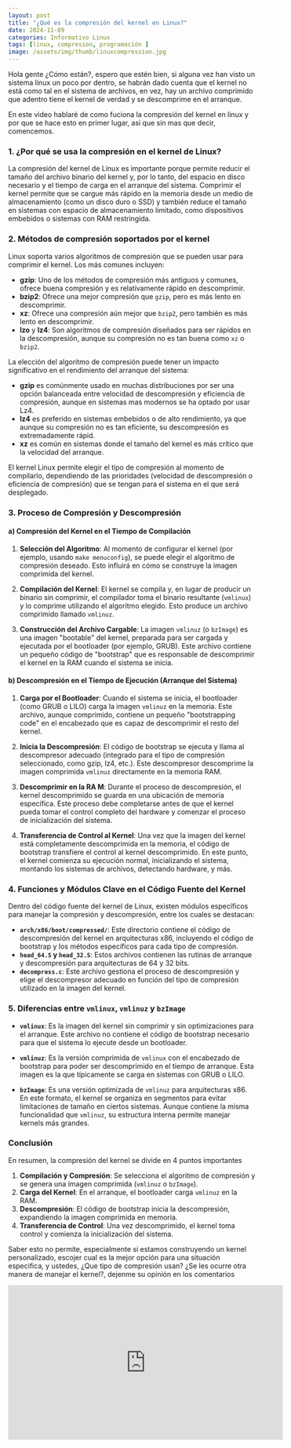 ```yaml
---
layout: post
title: "¿Qué es la compresión del kernel en Linux?"
date: 2024-11-09
categories: Informativo Linux
tags: [linux, compresion, programación ]
image: /assets/img/thumb/linuxcompression.jpg
---
```


Hola gente ¿Cómo están?, espero que estén bien, si alguna vez han visto un sistema linux un poco por dentro, se habrán dado cuenta que el kernel no está como tal en el sistema de archivos, en vez, hay un archivo comprimido que adentro tiene el kernel de verdad y se descomprime en el arranque.

En este video hablaré de como fuciona la compresión del kernel en linux y por que se hace esto en primer lugar, asi que sin mas que decir, comencemos.

### 1. ¿Por qué se usa la compresión en el kernel de Linux? 
La compresión del kernel de Linux es importante porque permite reducir el tamaño del archivo binario del kernel y, por lo tanto, del espacio en disco necesario y el tiempo de carga en el arranque del sistema. Comprimir el kernel permite que se cargue más rápido en la memoria desde un medio de almacenamiento (como un disco duro o SSD) y también reduce el tamaño en sistemas con espacio de almacenamiento limitado, como dispositivos embebidos o sistemas con RAM restringida.

### 2. Métodos de compresión soportados por el kernel 
Linux soporta varios algoritmos de compresión que se pueden usar para comprimir el kernel. Los más comunes incluyen:

- **gzip**: Uno de los métodos de compresión más antiguos y comunes, ofrece buena compresión y es relativamente rápido en descomprimir.
- **bzip2**: Ofrece una mejor compresión que `gzip`, pero es más lento en descomprimir.
- **xz**: Ofrece una compresión aún mejor que `bzip2`, pero también es más lento en descomprimir. 
- **lzo** y **lz4**: Son algoritmos de compresión diseñados para ser rápidos en la descompresión, aunque su compresión no es tan buena como `xz` o `bzip2`.

La elección del algoritmo de compresión puede tener un impacto significativo en el rendimiento del arranque del sistema:
- **gzip** es comúnmente usado en muchas distribuciones por ser una opción balanceada entre velocidad de descompresión y eficiencia de compresión, aunque en sistemas mas modernos se ha optado por usar Lz4.
- **lz4** es preferido en sistemas embebidos o de alto rendimiento, ya que aunque su compresión no es tan eficiente, su descompresión es extremadamente rápid.
- **xz** es común en sistemas donde el tamaño del kernel es más crítico que la velocidad del arranque.

El kernel Linux permite elegir el tipo de compresión al momento de compilarlo, dependiendo de las prioridades (velocidad de descompresión o eficiencia de compresión) que se tengan para el sistema en el que será desplegado.

### 3. Proceso de Compresión y Descompresión

#### a) Compresión del Kernel en el Tiempo de Compilación 
1. **Selección del Algoritmo**: Al momento de configurar el kernel (por ejemplo, usando `make menuconfig`), se puede elegir el algoritmo de compresión deseado. Esto influirá en cómo se construye la imagen comprimida del kernel.
 
2. **Compilación del Kernel**: El kernel se compila y, en lugar de producir un binario sin comprimir, el compilador toma el binario resultante (`vmlinux`) y lo comprime utilizando el algoritmo elegido. Esto produce un archivo comprimido llamado `vmlinuz`.

3. **Construcción del Archivo Cargable**: La imagen `vmlinuz` (o `bzImage`) es una imagen "bootable" del kernel, preparada para ser cargada y ejecutada por el bootloader (por ejemplo, GRUB). Este archivo contiene un pequeño código de "bootstrap" que es responsable de descomprimir el kernel en la RAM cuando el sistema se inicia.

#### b) Descompresión en el Tiempo de Ejecución (Arranque del Sistema) 
1. **Carga por el Bootloader**: Cuando el sistema se inicia, el bootloader (como GRUB o LILO) carga la imagen `vmlinuz` en la memoria. Este archivo, aunque comprimido, contiene un pequeño "bootstrapping code" en el encabezado que es capaz de descomprimir el resto del kernel.

2. **Inicia la Descompresión**: El código de bootstrap se ejecuta y llama al descompresor adecuado (integrado para el tipo de compresión seleccionado, como gzip, lz4, etc.). Este descompresor descomprime la imagen comprimida `vmlinuz` directamente en la memoria RAM.

3. **Descomprimir en la RA M**: Durante el proceso de descompresión, el kernel descomprimido se guarda en una ubicación de memoria específica. Este proceso debe completarse antes de que el kernel pueda tomar el control completo del hardware y comenzar el proceso de inicialización del sistema.

4. **Transferencia de Control al Kernel**: Una vez que la imagen del kernel está completamente descomprimida en la memoria, el código de bootstrap transfiere el control al kernel descomprimido. En este punto, el kernel comienza su ejecución normal, inicializando el sistema, montando los sistemas de archivos, detectando hardware, y más.

### 4. Funciones y Módulos Clave en el Código Fuente del Kernel 
Dentro del código fuente del kernel de Linux, existen módulos específicos para manejar la compresión y descompresión, entre los cuales se destacan:

- **`arch/x86/boot/compressed/`**: Este directorio contiene el código de descompresión del kernel en arquitecturas x86, incluyendo el código de bootstrap y los métodos específicos para cada tipo de compresión.
- **`head_64.S` y `head_32.S`**: Estos archivos contienen las rutinas de arranque y descompresión para arquitecturas de 64 y 32 bits. 
- **`decompress.c`**: Este archivo gestiona el proceso de descompresión y elige el descompresor adecuado en función del tipo de compresión utilizado en la imagen del kernel.

### 5. Diferencias entre `vmlinux`, `vmlinuz` y `bzImage` 
- **`vmlinux`**: Es la imagen del kernel sin comprimir y sin optimizaciones para el arranque. Este archivo no contiene el código de bootstrap necesario para que el sistema lo ejecute desde un bootloader.
 
- **`vmlinuz`**: Es la versión comprimida de `vmlinux` con el encabezado de bootstrap para poder ser descomprimido en el tiempo de arranque. Esta imagen es la que típicamente se carga en sistemas con GRUB o LILO.

- **`bzImage`**: Es una versión optimizada de `vmlinuz` para arquitecturas x86. En este formato, el kernel se organiza en segmentos para evitar limitaciones de tamaño en ciertos sistemas. Aunque contiene la misma funcionalidad que `vmlinuz`, su estructura interna permite manejar kernels más grandes.

### Conclusión

En resumen, la compresión del kernel se divide en 4 puntos importantes

1. **Compilación y Compresión**: Se selecciona el algoritmo de compresión y se genera una imagen comprimida (`vmlinuz` o `bzImage`).
2. **Carga del Kernel**: En el arranque, el bootloader carga `vmlinuz` en la RAM.
3. **Descompresión**: El código de bootstrap inicia la descompresión, expandiendo la imagen comprimida en memoria. 
4. **Transferencia de Control**: Una vez descomprimido, el kernel toma control y comienza la inicialización del sistema.

Saber esto no permite, especialmente si estamos construyendo un kernel personalizado, escojer cual es la mejor opción para una situación especifica, y ustedes, ¿Que tipo de compresión usan? ¿Se les ocurre otra manera de manejar el kernel?, dejenme su opinión en los comentarios

<iframe width="560" height="315" class="ytvideo" src="https://www.youtube-nocookie.com/embed/OjW1l3lW2X8?si=s6KBDVWeLFTrfTvW" title="YouTube video player" frameborder="0" allow="accelerometer; autoplay; clipboard-write; encrypted-media; gyroscope; picture-in-picture; web-share" referrerpolicy="strict-origin-when-cross-origin" allowfullscreen></iframe>